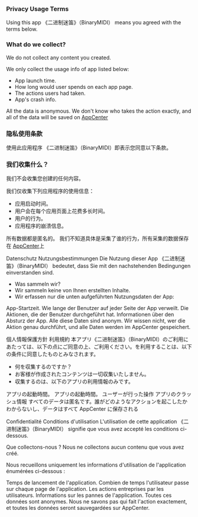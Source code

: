 ### Privacy Usage Terms

Using this app 《二进制迷笛》（BinaryMIDI） means you agreed with the terms below.

### What do we collect?

We do not collect any content you created.

We only collect the usage info of app listed below:

- App launch time.
- How long would user spends on each app page.
- The actions users had taken.
- App's crash info.

All the data is anonymous. We don't know who takes the action exactly, and all of the data will be saved on [AppCenter](https://appcenter.ms/)

### 隐私使用条款

使用此应用程序 《二进制迷笛》（BinaryMIDI）即表示您同意以下条款。

### 我们收集什么？

我们不会收集您创建的任何内容。

我们仅收集下列应用程序的使用信息：

- 应用启动时间。
- 用户会在每个应用页面上花费多长时间。
- 用户的行为。
- 应用程序的崩溃信息。

所有数据都是匿名的。 我们不知道具体是采集了谁的行为，所有采集的数据保存在 [AppCenter](https://appcenter.ms/)上

Datenschutz Nutzungsbestimmungen
Die Nutzung dieser App 《二进制迷笛》（BinaryMIDI） bedeutet, dass Sie mit den nachstehenden Bedingungen einverstanden sind.

- Was sammeln wir?
- Wir sammeln keine von Ihnen erstellten Inhalte.
- Wir erfassen nur die unten aufgeführten Nutzungsdaten der App:

App-Startzeit.
Wie lange der Benutzer auf jeder Seite der App verweilt.
Die Aktionen, die der Benutzer durchgeführt hat.
Informationen über den Absturz der App.
Alle diese Daten sind anonym. Wir wissen nicht, wer die Aktion genau durchführt, und alle Daten werden im AppCenter gespeichert.

個人情報保護方針 利用規約
本アプリ《二进制迷笛》（BinaryMIDI）のご利用にあたっては、以下の点にご同意の上、ご利用ください。を利用することは、以下の条件に同意したものとみなされます。

- 何を収集するのですか？
- お客様が作成されたコンテンツは一切収集いたしません。
- 収集するのは、以下のアプリの利用情報のみです。

アプリの起動時間。
アプリの起動時間。
ユーザーが行った操作
アプリのクラッシュ情報
すべてのデータは匿名です。誰がどのようなアクションを起こしたかわからないし、データはすべて AppCenter に保存される

Confidentialité Conditions d'utilisation
L'utilisation de cette application 《二进制迷笛》（BinaryMIDI） signifie que vous avez accepté les conditions ci-dessous.

Que collectons-nous ?
Nous ne collectons aucun contenu que vous avez créé.

Nous recueillons uniquement les informations d'utilisation de l'application énumérées ci-dessous :

Temps de lancement de l'application.
Combien de temps l'utilisateur passe sur chaque page de l'application.
Les actions entreprises par les utilisateurs.
Informations sur les pannes de l'application.
Toutes ces données sont anonymes. Nous ne savons pas qui fait l'action exactement, et toutes les données seront sauvegardées sur AppCenter.

